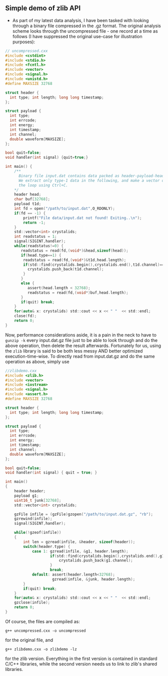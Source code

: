 ## Simple demo of zlib API


* As part of my latest data analysis, I have been tasked with looking through a binary file compressed in the .gz format. The original analysis scheme looks through the uncompressed file - one
record at a time as follows (I have suppressed the original use-case for illustration purposes):

```C
// uncompressed.cxx
#include <cstdint>
#include <stdio.h>
#include <fcntl.h>
#include <vector>
#include <signal.h>
#include <unistd.h>
#define MAXSIZE 32768

struct header {
  int type; int length; long long timestamp;
};

struct payload {
  int type;
  int errcode;
  int energy;
  int timestamp;
  int channel;
  double waveform[MAXSIZE];
};

bool quit=false;
void handler(int signal) {quit=true;}

int main() {
    /**
      Binary file input.dat contains data packed as header-payload-header-payload. The size of the payload is contained in the header, along with the timestamp and type information.
      We extract only type-1 data in the following, and make a vector of all the unique 'channels' present in the type1 payloads. The files can be huge, so it helps to be able to break out of
      the loop using Ctrl+C.
    */
    header head;
    char buf[32768];
    payload t1d;
    int fd = open("/path/to/input.dat",O_RDONLY);
    if(fd == -1) {
        printf("File data/input.dat not found! Exiting..\n");
        return -1;
    }
    std::vector<int> crystalids;
    int readstatus = 1;
    signal(SIGINT,handler);
    while(readstatus!=0) {
       readstatus = read(fd,(void*)&head,sizeof(head));
       if(head.type==1) {
        readstatus = read(fd,(void*)&t1d,head.length);
        if(std::find(crystalids.begin(),crystalids.end(),t1d.channel)==crystalids.end()) {
          crystalids.push_back(t1d.channel);
        }
       }
       else {
          assert(head.length < 32768);
          readstatus = read(fd,(void*)buf,head.length);
       }
       if(quit) break;
    }
    for(auto& x: crystalids) std::cout << x << " "  << std::endl;
    close(fd);
    return 0;
}

```

Now, performance considerations aside, it is a pain in the neck to have to ```gunzip -k``` every input.dat.gz file just to be able to look through and do the above operation, then delete the result afterwards.
Fortunately for us, using the ```zlib``` library is said to be both less messy AND better optimized execution-time-wise. To directly read from input.dat.gz and do the same operation as above, simply use

```C
//zlibdemo.cxx
#include <zlib.h>
#include <vector>
#include <iostream>
#include <signal.h>
#include <assert.h>
#define MAXSIZE 32768

struct header {
  int type; int length; long long timestamp;
};

struct payload {
  int type;
  int errcode;
  int energy;
  int timestamp;
  int channel;
  double waveform[MAXSIZE];
};

bool quit=false;
void handler(int signal) { quit = true; }

int main()
{
    header header;
    payload g1;
    uint16_t junk[32768];
    std::vector<int> crystalids;

    gzFile infile = (gzFile)gzopen("/path/to/input.dat.gz", "rb");
    gzrewind(infile);
    signal(SIGINT,handler);

    while(!gzeof(infile))
    {
        int len = gzread(infile, &header, sizeof(header));
        switch(header.type) {
            case 1: gzread(infile, &g1, header.length);
                    if(std::find(crystalids.begin(),crystalids.end(),g1.channel)==crystalids.end()) {
                        crystalids.push_back(g1.channel);
                    }
                    break;
            default: assert(header.length<32768);
                     gzread(infile, &junk, header.length);
        }
        if(quit) break;
    }
    for(auto& x: crystalids) std::cout << x << " "  << std::endl;
    gzclose(infile);
    return 0;
}
```
Of course, the files are compiled as:
```
g++ uncompressed.cxx -o uncompressed 
```
for the original file, and
```
g++ zlibdemo.cxx -o zlibdemo -lz
```
for the zlib version. Everything in the first version is contained in standard C/C++ libraries, while the second version needs us to link to zlib's shared libraries. 
